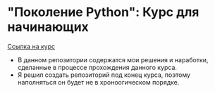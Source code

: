 # "Поколение Python": Курс для начинающих
[Ссылка на курс](https://stepik.org/course/58852/syllabus)
- В данном репозитории содержатся мои решения и наработки, сделанные в процессе прохождения данного курса.
- Я решил создать репозиторий под конец курса, поэтому наполняться он будет не в хроноогическом порядке.
